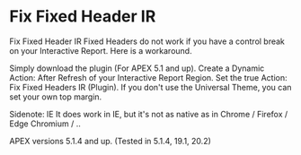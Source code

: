 # Fix Fixed Header IR
Fix Fixed Header IR
Fixed Headers do not work if you have a control break on your Interactive Report.
Here is a workaround.

Simply download the plugin (For APEX 5.1 and up).
Create a Dynamic Action: After Refresh of your Interactive Report Region.
Set the true Action: Fix Fixed Headers IR (Plugin).
If you don't use the Universal Theme, you can set your own top margin.

Sidenote: IE
It does work in IE, but it's not as native as in Chrome / Firefox / Edge Chromium / ..

APEX versions	 5.1.4 and up. (Tested in  5.1.4, 19.1, 20.2)
